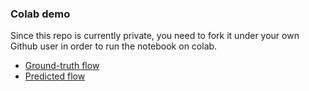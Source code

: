 

### Colab demo
Since this repo is currently private, you need to fork it under your own Github user in order to run the notebook on colab.

- [Ground-truth flow](https://colab.research.google.com/github/ernestchu/MeDM/blob/main/colabs/gt_flow.ipynb)
- [Predicted flow](https://colab.research.google.com/github/ernestchu/MeDM/blob/main/colabs/pred_flow.ipynb)
